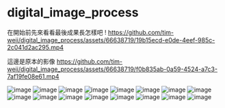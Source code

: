 # digital_image_process
在開始前先來看看最後成果長怎樣吧 ! 
https://github.com/tim-weii/digital_image_process/assets/66638719/19b15ecd-e0de-4eef-985c-2c041d2ac295.mp4


這邊是原本的影像
https://github.com/tim-weii/digital_image_process/assets/66638719/f0b835ab-0a59-4524-a7c3-7af19fe08e61.mp4

![image](https://github.com/tim-weii/digital_image_process/assets/66638719/893761fd-c72f-4eca-8934-12504c9bce9e)
![image](https://github.com/tim-weii/digital_image_process/assets/66638719/546fc2a6-7266-4f08-91fa-566367448743)
![image](https://github.com/tim-weii/digital_image_process/assets/66638719/62bb5353-e0a0-4fe5-ae57-64d61fd4fbcf)
![image](https://github.com/tim-weii/digital_image_process/assets/66638719/ec21ec09-2f5e-4f71-86d2-d8a6ba58c335)
![image](https://github.com/tim-weii/digital_image_process/assets/66638719/332499c0-dd18-4893-8ab5-d46c7320c8bd)
![image](https://github.com/tim-weii/digital_image_process/assets/66638719/40bff738-a1f6-4b54-b45c-7fb5ba581d1f)
![image](https://github.com/tim-weii/digital_image_process/assets/66638719/658bbd50-7f15-4ba2-bebe-d08454c7dc03)
![image](https://github.com/tim-weii/digital_image_process/assets/66638719/0b1ccf8c-6ab9-4274-84ba-251cb5d1444c)
![image](https://github.com/tim-weii/digital_image_process/assets/66638719/67b4938d-00e4-4793-a72b-4feb03f1f516)
![image](https://github.com/tim-weii/digital_image_process/assets/66638719/19adf409-bca6-4691-b791-ce206f357ec1)
![image](https://github.com/tim-weii/digital_image_process/assets/66638719/c0f27903-5d9e-4607-a28f-816251ebadad)
![image](https://github.com/tim-weii/digital_image_process/assets/66638719/55377dfc-0e8f-408a-b8f2-5167e53c6e88)
![image](https://github.com/tim-weii/digital_image_process/assets/66638719/842b9403-3174-422c-a35e-751fc959483d)
![image](https://github.com/tim-weii/digital_image_process/assets/66638719/5fb41f44-f26c-4c5a-9c33-e0dd56ebeed6)
![image](https://github.com/tim-weii/digital_image_process/assets/66638719/f9a8e7b4-9fe4-4f0f-8f52-d52d64217379)
![image](https://github.com/tim-weii/digital_image_process/assets/66638719/dee4e9a0-6543-4005-978b-cd986bfd49aa)
